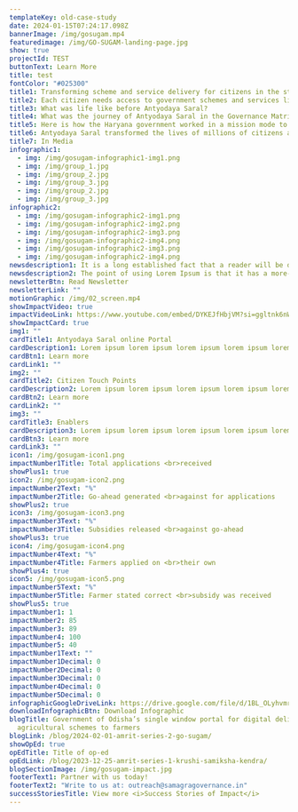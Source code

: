 ```yaml
---
templateKey: old-case-study
date: 2024-01-15T07:24:17.098Z
bannerImage: /img/gosugam.mp4
featuredimage: /img/GO-SUGAM-landing-page.jpg
show: true
projectId: TEST
buttonText: Learn More
title: test
fontColor: "#025300"
title1: Transforming scheme and service delivery for citizens in the state of Haryana
title2: Each citizen needs access to government schemes and services like Aadhar, Birth Certificate, etc as part of our everyday lives. But, there are many complexities that make this process difficult...
title3: What was life like before Antyodaya Saral?
title4: What was the journey of Antyodaya Saral in the Governance Matrix?
title5: Here is how the Haryana government worked in a mission mode to augment the system capacity...
title6: Antyodaya Saral transformed the lives of millions of citizens and department officials with SARAL portal and SARAL Kendras enabling citizen-centric governance in Haryana 
title7: In Media
infographic1:
  - img: /img/gosugam-infographic1-img1.png
  - img: /img/group_1.jpg
  - img: /img/group_2.jpg
  - img: /img/group_3.jpg
  - img: /img/group_2.jpg
  - img: /img/group_3.jpg
infographic2:
  - img: /img/gosugam-infographic2-img1.png
  - img: /img/gosugam-infographic2-img2.png
  - img: /img/gosugam-infographic2-img3.png
  - img: /img/gosugam-infographic2-img4.png
  - img: /img/gosugam-infographic2-img3.png
  - img: /img/gosugam-infographic2-img4.png
newsdescription1: It is a long established fact that a reader will be distracted by the readable content of a page when looking at its layout. The point of using Lorem Ipsum is that it has a more-or-less normal distribution of letters, as opposed to using 'Content here, content here', making it.
newsdescription2: The point of using Lorem Ipsum is that it has a more-or-less normal distribution of letters, as opposed to using 'Content here, content here', making it.
newsletterBtn: Read Newsletter
newsletterLink: ""
motionGraphic: /img/02_screen.mp4
showImpactVideo: true
impactVideoLink: https://www.youtube.com/embed/DYKEJfHbjVM?si=ggltnk6nWh966wG_
showImpactCard: true
img1: ""
cardTitle1: Antyodaya Saral online Portal
cardDescription1: Lorem ipsum lorem ipsum lorem ipsum lorem ipsum lorem ipsum lorem ipsum lorem ipsum 
cardBtn1: Learn more
cardLink1: ""
img2: ""
cardTitle2: Citizen Touch Points
cardDescription2: Lorem ipsum lorem ipsum lorem ipsum lorem ipsum lorem ipsum lorem ipsum lorem ipsum 
cardBtn2: Learn more
cardLink2: ""
img3: ""
cardTitle3: Enablers
cardDescription3: Lorem ipsum lorem ipsum lorem ipsum lorem ipsum lorem ipsum lorem ipsum lorem ipsum 
cardBtn3: Learn more
cardLink3: ""
icon1: /img/gosugam-icon1.png
impactNumber1Title: Total applications <br>received
showPlus1: true
icon2: /img/gosugam-icon2.png
impactNumber2Text: "%"
impactNumber2Title: Go-ahead generated <br>against for applications
showPlus2: true
icon3: /img/gosugam-icon3.png
impactNumber3Text: "%"
impactNumber3Title: Subsidies released <br>against go-ahead
showPlus3: true
icon4: /img/gosugam-icon4.png
impactNumber4Text: "%"
impactNumber4Title: Farmers applied on <br>their own
showPlus4: true
icon5: /img/gosugam-icon5.png
impactNumber5Text: "%"
impactNumber5Title: Farmer stated correct <br>subsidy was received
showPlus5: true
impactNumber1: 1
impactNumber2: 85
impactNumber3: 89
impactNumber4: 100
impactNumber5: 40
impactNumber1Text: ""
impactNumber1Decimal: 0
impactNumber2Decimal: 0
impactNumber3Decimal: 0
impactNumber4Decimal: 0
impactNumber5Decimal: 0
infographicGoogleDriveLink: https://drive.google.com/file/d/1BL_OLyhvmrt9BsOCiSya-6UEOhJAAyyr/view?usp=drive_link
downloadInfographicBtn: Download Infographic
blogTitle: Government of Odisha’s single window portal for digital delivery of
  agricultural schemes to farmers
blogLink: /blog/2024-02-01-amrit-series-2-go-sugam/
showOpEd: true
opEdTitle: Title of op-ed
opEdLink: /blog/2023-12-25-amrit-series-1-krushi-samiksha-kendra/
blogSectionImage: /img/gosugam-impact.jpg
footerText1: Partner with us today!
footerText2: "Write to us at: outreach@samagragovernance.in"
successStoriesTitle: View more <i>Success Stories of Impact</i>
---
```

